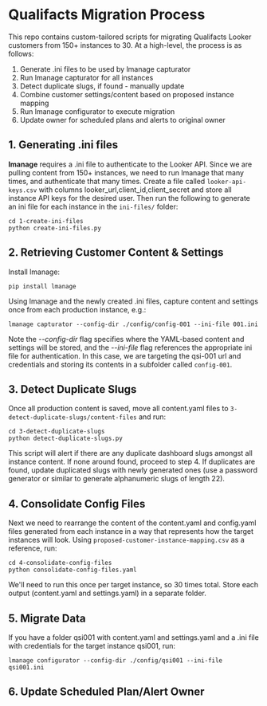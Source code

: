 # Qualifacts Migration Process

This repo contains custom-tailored scripts for migrating Qualifacts Looker customers from 150+ instances to 30. At a high-level, the process is as follows:

1. Generate .ini files to be used by lmanage capturator
2. Run lmanage capturator for all instances
3. Detect duplicate slugs, if found - manually update
4. Combine customer settings/content based on proposed instance mapping
5. Run lmanage configurator to execute migration
6. Update owner for scheduled plans and alerts to original owner

## 1. Generating .ini files

**lmanage** requires a .ini file to authenticate to the Looker API. Since we are pulling content from 150+ instances, we need to run lmanage that many times, and authenticate that many times. Create a file called `looker-api-keys.csv` with columns looker_url,client_id,client_secret and store all instance API keys for the desired user. Then run the following to generate an ini file for each instance in the `ini-files/` folder:

```
cd 1-create-ini-files
python create-ini-files.py
```

## 2. Retrieving Customer Content & Settings

Install lmanage:

```
pip install lmanage
```

Using lmanage and the newly created .ini files, capture content and settings once from each production instance, e.g.:

```
lmanage capturator --config-dir ./config/config-001 --ini-file 001.ini
```

Note the _--config-dir_ flag specifies where the YAML-based content and settings will be stored, and the _--ini-file_ flag references the appropriate ini file for authentication. In this case, we are targeting the qsi-001 url and credentials and storing its contents in a subfolder called `config-001`.

## 3. Detect Duplicate Slugs

Once all production content is saved, move all content.yaml files to `3-detect-duplicate-slugs/content-files` and run:

```
cd 3-detect-duplicate-slugs
python detect-duplicate-slugs.py
```

This script will alert if there are any duplicate dashboard slugs amongst all instance content. If none around found, proceed to step 4. If duplicates are found, update duplicated slugs with newly generated ones (use a password generator or similar to generate alphanumeric slugs of length 22).

## 4. Consolidate Config Files

Next we need to rearrange the content of the content.yaml and config.yaml files generated from each instance in a way that represents how the target instances will look. Using `proposed-customer-instance-mapping.csv` as a reference, run:

```
cd 4-consolidate-config-files
python consolidate-config-files.yaml
```

We'll need to run this once per target instance, so 30 times total. Store each output (content.yaml and settings.yaml) in a separate folder.

## 5. Migrate Data

If you have a folder qsi001 with content.yaml and settings.yaml and a .ini file with credentials for the target instance qsi001, run:

```
lmanage configurator --config-dir ./config/qsi001 --ini-file qsi001.ini
```

## 6. Update Scheduled Plan/Alert Owner
